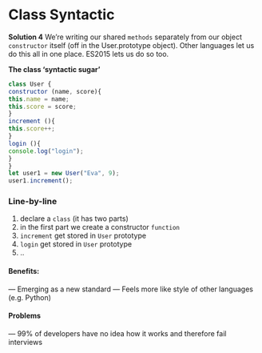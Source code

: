 # Class Syntactic

**Solution 4**
We’re writing our shared `methods` separately from our object `constructor` itself (off in the User.prototype object). Other languages let us do this all in one place. ES2015 lets us do so too.

**The class ‘syntactic sugar’**

```js
class User {
constructor (name, score){
this.name = name;
this.score = score;
}
increment (){
this.score++;
}
login (){
console.log("login");
}
}
let user1 = new User("Eva", 9);
user1.increment();
```
### Line-by-line

1. declare a `class` (it has two parts)
2. in the first part we create a constructor `function`
3. `increment` get stored in `User` prototype
4.  `login` get stored in `User` prototype
5. ..

#### Benefits:
— Emerging as a new standard
— Feels more like style of other languages (e.g. Python)

#### Problems
— 99% of developers have no idea how it works and therefore fail interviews